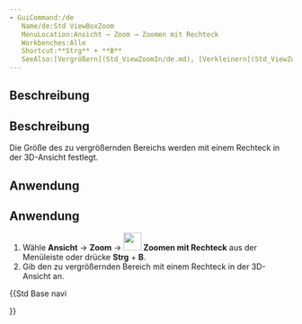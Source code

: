```yaml
---
- GuiCommand:/de
   Name/de:Std ViewBoxZoom
   MenuLocation:Ansicht → Zoom → Zoomen mit Rechteck
   Workbenches:Alle
   Shortcut:**Strg** + **B**
   SeeAlso:[Vergrößern](Std_ViewZoomIn/de.md), [Verkleinern](Std_ViewZoomOut/de.md)
---
```


## Beschreibung


<div class="mw-translate-fuzzy">

## Beschreibung 

Die Größe des zu vergrößernden Bereichs werden mit einem Rechteck in der 3D-Ansicht festlegt.


</div>

## Anwendung


<div class="mw-translate-fuzzy">

## Anwendung 

1.  Wähle **Ansicht** → **Zoom** → **<img src="images/Std_ViewBoxZoom.png" width=32px> Zoomen mit Rechteck** aus der Menüleiste oder drücke **Strg** + **B**.
2.  Gib den zu vergrößernden Bereich mit einem Rechteck in der 3D-Ansicht an.


</div>





{{Std Base navi

}}  
